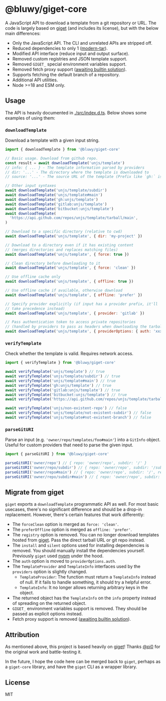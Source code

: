 # @bluwy/giget-core

A JavaScript API to download a template from a git repository or URL. The code is largely based on [giget](https://github.com/unjs/giget) (and includes its license), but with the below main differences:

- Only the JavaScript API. The CLI and unrelated APIs are stripped off.
- Reduced dependencies to only 1 ([modern-tar](https://github.com/ayuhito/modern-tar)).
- Modified API interface (reduce input and output surface).
- Removed custom registries and JSON template support.
- Removed `GIGET_` special environment variables support.
- Removed fetch proxy support ([awaiting builtin solution](https://github.com/nodejs/node/issues/43187)).
- Supports fetching the default branch of a repository.
- Additional API utilities.
- Node >=18 and ESM only.

## Usage

The API is heavily documented in [./src/index.d.ts](./src/index.d.ts). Below shows some examples of using them:

### `downloadTemplate`

Download a template with a given input string.

```js
import { downloadTemplate } from '@bluwy/giget-core'

// Basic usage. Download from github repo.
const result = await downloadTemplate('unjs/template')
// info: { ... } - The template information parsed by providers
// dir: '...' - The directory where the template is downloaded to
// source: '...' - The source URL of the template (Prefix like `gh:` is stripped)

// Other input syntaxes
await downloadTemplate('unjs/template/subdir')
await downloadTemplate('unjs/template#main')
await downloadTemplate('gh:unjs/template')
await downloadTemplate('gitlab:unjs/template')
await downloadTemplate('bitbucket:unjs/template')
await downloadTemplate(
  'https://api.github.com/repos/unjs/template/tarball/main',
)

// Download to a specific directory (relative to cwd)
await downloadTemplate('unjs/template', { dir: 'my-project' })

// Download to a directory even if it has existing content
// (merges directories and replaces matching files)
await downloadTemplate('unjs/template', { force: true })

// Clean directory before downloading to it
await downloadTemplate('unjs/template', { force: 'clean' })

// Use offline cache only
await downloadTemplate('unjs/template', { offline: true })

// Use offline cache if available, otherwise download
await downloadTemplate('unjs/template', { offline: 'prefer' })

// Specify provider explicitly (if input has a provider prefix, it'll
// take precedence instead)
await downloadTemplate('unjs/template', { provider: 'gitlab' })

// Pass authentication token to access private repositories
// (handled by providers to pass as headers when downloading the tarball)
await downloadTemplate('unjs/template', { providerOptions: { auth: 'xxx' } })
```

### `verifyTemplate`

Check whether the template is valid. Requires network access.

```js
import { verifyTemplate } from '@bluwy/giget-core'

await verifyTemplate('unjs/template') // true
await verifyTemplate('unjs/template/subdir') // true
await verifyTemplate('unjs/template#main') // true
await verifyTemplate('gh:unjs/template') // true
await verifyTemplate('gitlab:unjs/template') // true
await verifyTemplate('bitbucket:unjs/template') // true
await verifyTemplate('https://api.github.com/repos/unjs/template/tarball/main') // true

await verifyTemplate('unjs/non-existent-repo') // false
await verifyTemplate('unjs/template/not-existent-subdir') // false
await verifyTemplate('unjs/template#not-existent-branch') // false
```

### `parseGitURI`

Parse an input (e.g. `'owner/repo/templates/foo#main'`) into a `GitInfo` object. Useful for custom providers that need to parse the given input.

```js
import { parseGitURI } from '@bluwy/giget-core'

parseGitURI('owner/repo') // { repo: 'owner/repo', subdir: '/' }
parseGitURI('owner/repo/subdir') // { repo: 'owner/repo', subdir: '/subdir' }
parseGitURI('owner/repo#main') // { repo: 'owner/repo', subdir: '/', ref: 'main' }
parseGitURI('owner/repo/subdir#main') // { repo: 'owner/repo', subdir: '/subdir', ref: 'main' }
```

## Migrate from giget

`giget` exports a `downloadTemplate` programmatic API as well. For most basic usecases, there's no significant difference and should be a drop-in replacement. However, there's certain features that work differently:

- The `forceClean` option is merged as `force: 'clean'`.
- The `preferOffline` option is merged as `offline: 'prefer'`.
- The `registry` option is removed. You can no longer download templates hosted from [giget](https://github.com/unjs/giget/tree/main/templates). Pass the direct tarball URL or git repo instead.
- The `install` and `silent` options used for installing dependencies is removed. You should manually install the dependencies yourself. Previously `giget` used [nypm](https://github.com/unjs/nypm) under the hood.
- The `auth` option is moved to `providerOptions.auth`.
- The `TemplateProvider` and `TemplateInfo` interfaces used by the `providers` option is slightly changed.
  - `TemplateProvider`: The function must return a `TemplateInfo` instead of null. If it fails to handle something, it should try a helpful error.
  - `TemplateInfo`: It no longer allows returning arbitrary keys in the object.
- The returned object has the `TemplateInfo` on the `info` property instead of spreading on the returned object.
- `GIGET_` environment variables support is removed. They should be passed as explicit options instead.
- Fetch proxy support is removed ([awaiting builtin solution](https://github.com/nodejs/node/issues/43187)).

## Attribution

As mentioned above, this project is based heavily on [giget](https://github.com/unjs/giget)! Thanks [@pi0](https://github.com/pi0) for the original work and battle-testing it.

In the future, I hope the code here can be merged back to `giget`, perhaps as a `giget-core` library, and have the `giget` CLI as a wrapper library.

## License

MIT
